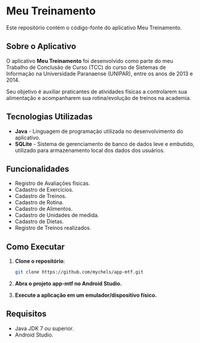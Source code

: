# Meu Treinamento

Este repositório contém o código-fonte do aplicativo Meu Treinamento.

## Sobre o Aplicativo

O aplicativo **Meu Treinamento** foi desenvolvido como parte do meu Trabalho de Conclusão de Curso (TCC) do curso de Sistemas de Informação na Universidade Paranaense (UNIPAR), entre os anos de 2013 e 2014.

Seu objetivo é auxiliar praticantes de atividades físicas a controlarem sua alimentação e acompanharem sua rotina/evolução de treinos na academia.

## Tecnologias Utilizadas

- **Java** - Linguagem de programação utilizada no desenvolvimento do aplicativo.
- **SQLite** - Sistema de gerenciamento de banco de dados leve e embutido, utilizado para armazenamento local dos dados dos usuários.

## Funcionalidades

- Registro de Avaliações físicas.
- Cadastro de Exercícios.
- Cadastro de Treinos.
- Cadastro de Rotina.
- Cadastro de Alimentos.
- Cadastro de Unidades de medida.
- Cadastro de Dietas.
- Registro de Treinos realizados.

## Como Executar

1. **Clone o repositório**:

   ```bash
   git clone https://github.com/mychels/app-mtf.git
   ```

2. **Abra o projeto app-mtf no Android Studio.**

3. **Execute a aplicação em um emulador/dispositivo físico.**

## Requisitos

- Java JDK 7 ou superior.
- Android Studio.
